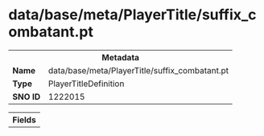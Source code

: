 <h1>data/base/meta/PlayerTitle/suffix_combatant.pt</h1><table><tr><th colspan="100%">Metadata</th></tr><tr><td><b>Name</b></td><td>data/base/meta/PlayerTitle/suffix_combatant.pt</td></tr><tr><td><b>Type</b></td><td>PlayerTitleDefinition</td></tr><tr><td><b>SNO ID</b></td><td>1222015</td></tr></table>

<table><tr><th colspan="100%">Fields</th></tr></table>

